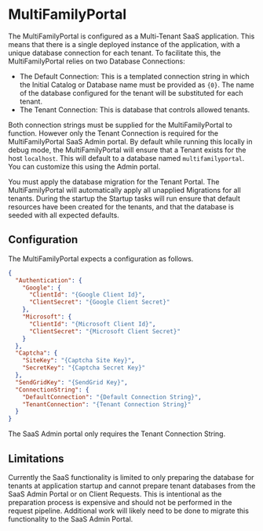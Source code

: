 # MultiFamilyPortal

The MultiFamilyPortal is configured as a Multi-Tenant SaaS application. This means that there is a single deployed instance of the application, with a unique database connection for each tenant. To facilitate this, the MultiFamilyPortal relies on two Database Connections:

- The Default Connection: This is a templated connection string in which the Initial Catalog or Database name must be provided as `{0}`. The name of the database configured for the tenant will be substituted for each tenant.
- The Tenant Connection: This is database that controls allowed tenants.

Both connection strings must be supplied for the MultiFamilyPortal to function. However only the Tenant Connection is required for the MultiFamilyPortal SaaS Admin portal. By default while running this locally in debug mode, the MultiFamilyPortal will ensure that a Tenant exists for the host `localhost`. This will default to a database named `multifamilyportal`. You can customize this using the Admin portal.

You must apply the database migration for the Tenant Portal. The MultiFamilyPortal will automatically apply all unapplied Migrations for all tenants. During the startup the Startup tasks will run ensure that default resources have been created for the tenants, and that the database is seeded with all expected defaults.

## Configuration

The MultiFamilyPortal expects a configuration as follows.

```json
{
  "Authentication": {
    "Google": {
      "ClientId": "{Google Client Id}",
      "ClientSecret": "{Google Client Secret}"
    },
    "Microsoft": {
      "ClientId": "{Microsoft Client Id}",
      "ClientSecret": "{Microsoft Client Secret}"
    }
  },
  "Captcha": {
    "SiteKey": "{Captcha Site Key}",
    "SecretKey": "{Captcha Secret Key}"
  },
  "SendGridKey": "{SendGrid Key}",
  "ConnectionString": {
    "DefaultConnection": "{Default Connection String}",
    "TenantConnection": "{Tenant Connection String}"
  }
}
```

The SaaS Admin portal only requires the Tenant Connection String.

## Limitations

Currently the SaaS functionality is limited to only preparing the database for tenants at application startup and cannot prepare tenant databases from the SaaS Admin Portal or on Client Requests. This is intentional as the preparation process is expensive and should not be performed in the request pipeline. Additional work will likely need to be done to migrate this functionality to the SaaS Admin Portal.

